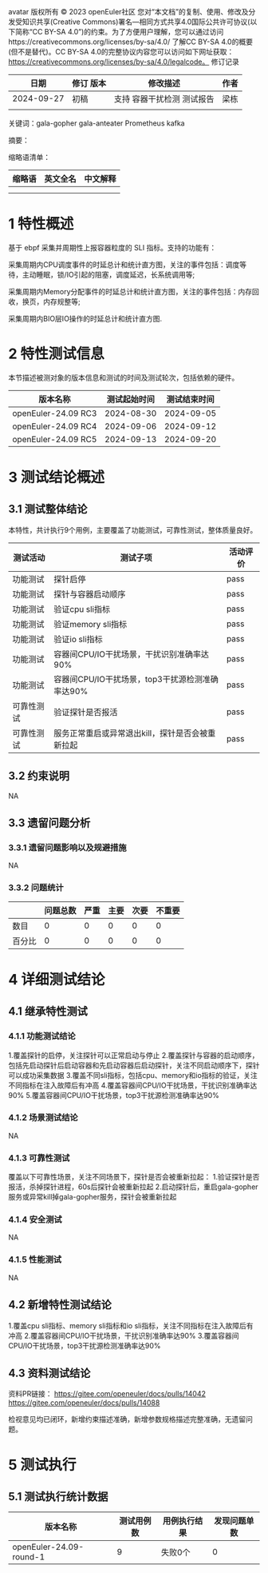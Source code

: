 avatar
版权所有 © 2023 openEuler社区 您对“本文档”的复制、使用、修改及分发受知识共享(Creative Commons)署名—相同方式共享4.0国际公共许可协议(以下简称“CC BY-SA 4.0”)的约束。为了方便用户理解，您可以通过访问https://creativecommons.org/licenses/by-sa/4.0/ 了解CC BY-SA 4.0的概要 (但不是替代)。CC BY-SA 4.0的完整协议内容您可以访问如下网址获取：https://creativecommons.org/licenses/by-sa/4.0/legalcode。
修订记录

| 日期 | 修订   版本 | 修改描述 | 作者 |
| ---- | ----------- | -------- | ---- |
|2024-09-27|初稿|支持 容器干扰检测 测试报告|梁栋|
|      |             |          |      |
关键词：gala-gopher gala-anteater Prometheus kafka

摘要：

缩略语清单：

| 缩略语 | 英文全名 | 中文解释 |
| ------ | -------- | -------- |
|        |          |          |
|        |          |          |

# 1     特性概述

基于 ebpf 采集并周期性上报容器粒度的 SLI 指标。支持的功能有：

采集周期内CPU调度事件的时延总计和统计直方图，关注的事件包括：调度等待，主动睡眠，锁/IO引起的阻塞，调度延迟，长系统调用等;

采集周期内Memory分配事件的时延总计和统计直方图，关注的事件包括：内存回收，换页，内存规整等;

采集周期内BIO层IO操作的时延总计和统计直方图.

# 2     特性测试信息

本节描述被测对象的版本信息和测试的时间及测试轮次，包括依赖的硬件。

| 版本名称 | 测试起始时间 | 测试结束时间 |
| -------- | ------------ | ------------ |
|openEuler-24.09 RC3|2024-08-30|2024-09-05|
|openEuler-24.09 RC4|2024-09-06|2024-09-12|
|openEuler-24.09 RC5|2024-09-13|2024-09-20|

# 3     测试结论概述

## 3.1   测试整体结论

本特性，共计执行9个用例，主要覆盖了功能测试，可靠性测试，整体质量良好。

| 测试活动 | 测试子项               | 活动评价 |
| -------- | ---------------------- | -------- |
| 功能测试 | 探针启停              | pass     |
| 功能测试 | 探针与容器启动顺序      | pass     |
| 功能测试 | 验证cpu sli指标       | pass     |
| 功能测试 | 验证memory sli指标    | pass     |
| 功能测试 | 验证io sli指标        | pass     |
| 功能测试 | 容器间CPU/IO干扰场景，干扰识别准确率达90%               | pass     |
| 功能测试 | 容器间CPU/IO干扰场景，top3干扰源检测准确率达90%               | pass     |
| 可靠性测试 | 验证探针是否报活      | pass     |
| 可靠性测试 | 服务正常重启或异常退出kill，探针是否会被重新拉起       | pass     |


## 3.2   约束说明

NA

## 3.3   遗留问题分析

### 3.3.1 遗留问题影响以及规避措施

NA

### 3.3.2 问题统计

|        | 问题总数 | 严重 | 主要 | 次要 | 不重要 |
| ------ | -------- | ---- | ---- | ---- | ------ |
| 数目   |    0      | 0     |   0   |   0   |  0      |
| 百分比 |     0     |   0   |  0    |   0   |    0    |

# 4 详细测试结论

## 4.1 继承特性测试

### 4.1.1 功能测试结论

1.覆盖探针的启停，关注探针可以正常启动与停止
2.覆盖探针与容器的启动顺序，包括先启动探针后启动容器和先启动容器后启动探针，关注不同启动顺序下，探针可以成功采集数据
3.覆盖不同sli指标，包括cpu、memory和io指标的验证，关注不同指标在注入故障后有冲高
4.覆盖容器间CPU/IO干扰场景，干扰识别准确率达90%
5.覆盖容器间CPU/IO干扰场景，top3干扰源检测准确率达90%

### 4.1.2 场景测试结论
NA
###  4.1.3 可靠性测试

覆盖以下可靠性场景，关注不同场景下，探针是否会被重新拉起：
1.验证探针是否报活，杀掉探针进程，60s后探针会被重新拉起
2.启动探针后，重启gala-gopher服务或异常kill掉gala-gopher服务，探针会被重新拉起

###  4.1.4 安全测试
NA
###  4.1.5 性能测试
NA

## 4.2 新增特性测试结论

1.覆盖cpu sli指标、memory sli指标和io sli指标，关注不同指标在注入故障后有冲高
2.覆盖容器间CPU/IO干扰场景，干扰识别准确率达90%
3.覆盖容器间CPU/IO干扰场景，top3干扰源检测准确率达90%

## 4.3 资料测试结论
资料PR链接：
https://gitee.com/openeuler/docs/pulls/14042
https://gitee.com/openeuler/docs/pulls/14088

检视意见均已闭环，新增约束描述准确，新增参数规格描述完整准确，无遗留问题。

# 5     测试执行

## 5.1   测试执行统计数据


| 版本名称 | 测试用例数 | 用例执行结果 | 发现问题单数 |
| -------- | ---------- | ------------ | ------------ |
| openEuler-24.09-round-1         |     9       |      失败0个        |      0        |

